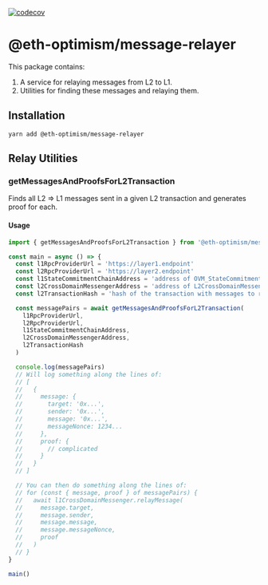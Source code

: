 [![codecov](https://codecov.io/gh/ethereum-optimism/optimism/branch/master/graph/badge.svg?token=0VTG7PG7YR&flag=message-relayer)](https://codecov.io/gh/ethereum-optimism/optimism)
# @eth-optimism/message-relayer

This package contains:

1. A service for relaying messages from L2 to L1.
2. Utilities for finding these messages and relaying them.

## Installation

```
yarn add @eth-optimism/message-relayer
```

## Relay Utilities

### getMessagesAndProofsForL2Transaction

Finds all L2 => L1 messages sent in a given L2 transaction and generates proof for each.

#### Usage

```typescript
import { getMessagesAndProofsForL2Transaction } from '@eth-optimism/message-relayer'

const main = async () => {
  const l1RpcProviderUrl = 'https://layer1.endpoint'
  const l2RpcProviderUrl = 'https://layer2.endpoint'
  const l1StateCommitmentChainAddress = 'address of OVM_StateCommitmentChain from deployments page'
  const l2CrossDomainMessengerAddress = 'address of L2CrossDomainMessenger from deployments page'
  const l2TransactionHash = 'hash of the transaction with messages to relay'

  const messagePairs = await getMessagesAndProofsForL2Transaction(
    l1RpcProviderUrl,
    l2RpcProviderUrl,
    l1StateCommitmentChainAddress,
    l2CrossDomainMessengerAddress,
    l2TransactionHash
  )

  console.log(messagePairs)
  // Will log something along the lines of:
  // [
  //   {
  //     message: {
  //       target: '0x...',
  //       sender: '0x...',
  //       message: '0x...',
  //       messageNonce: 1234...
  //     },
  //     proof: {
  //       // complicated
  //     }
  //   }
  // ]

  // You can then do something along the lines of:
  // for (const { message, proof } of messagePairs) {
  //   await l1CrossDomainMessenger.relayMessage(
  //     message.target,
  //     message.sender,
  //     message.message,
  //     message.messageNonce,
  //     proof
  //   )
  // }
}

main()
```
